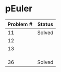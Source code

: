 # pEuler

| Problem # | Status |
| --------- | ------ |
| 11        | Solved |
| 12        |        |
| 13        |        |
|           |        |
|           |        |
|           |        |
| 36        | Solved |